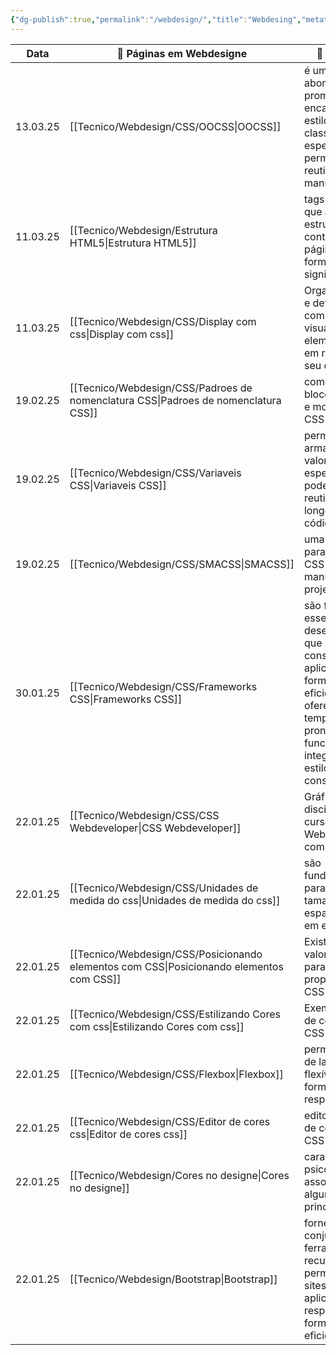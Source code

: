 ```yaml
---
{"dg-publish":true,"permalink":"/webdesign/","title":"Webdesing","metatags":{"description":"Estudos em WebDesign"},"contentClasses":"cards","noteIcon":"default","updated":"2025-05-04T16:55:04.471-03:00"}
---
```



<!-- QueryToSerialize: TABLE WITHOUT ID dateformat(file.mtime, "dd.MM.yy") as "Data", file.link AS "🎨 Páginas em Webdesigne", dg-metatags.description AS "📄 Descrição" FROM "Tecnico/Webdesign" WHERE dg-publish AND class!="mapa" SORT file.mtime DESC LIMIT 100 -->
<!-- SerializedQuery: TABLE WITHOUT ID dateformat(file.mtime, "dd.MM.yy") as "Data", file.link AS "🎨 Páginas em Webdesigne", dg-metatags.description AS "📄 Descrição" FROM "Tecnico/Webdesign" WHERE dg-publish AND class!="mapa" SORT file.mtime DESC LIMIT 100 -->

| Data     | 🎨 Páginas em Webdesigne                                                                    | 📄 Descrição                                                                                                                                                                                                       |
| -------- | ------------------------------------------------------------------------------------------- | ------------------------------------------------------------------------------------------------------------------------------------------------------------------------------------------------------------------ |
| 13.03.25 | [[Tecnico/Webdesign/CSS/OOCSS\|OOCSS]]                                                   | é uma abordagem que promove a encapsulação de estilos em classes específicos, permitindo maior reutilização e manutenibilidade.                                                                                    |
| 11.03.25 | [[Tecnico/Webdesign/Estrutura HTML5\|Estrutura HTML5]]                                   | tags semânticas que ajudam a estruturar o conteúdo de uma página web de forma mais significativa.                                                                                                                  |
| 11.03.25 | [[Tecnico/Webdesign/CSS/Display com css\|Display com css]]                               | Organiza o layout e determina o comportamento visual de um elemento HTML em relação ao seu conteúdo                                                                                                                |
| 19.02.25 | [[Tecnico/Webdesign/CSS/Padroes de nomenclatura CSS\|Padroes de nomenclatura CSS]]       | como nomear bloco, elemento e modificador no CSS                                                                                                                                                                   |
| 19.02.25 | [[Tecnico/Webdesign/CSS/Variaveis CSS\|Variaveis CSS]]                                   | permitem armazenar valores específicos que podem ser reutilizados ao longo do seu código.                                                                                                                          |
| 19.02.25 | [[Tecnico/Webdesign/CSS/SMACSS\|SMACSS]]                                                 | uma metodologia para organizar o CSS e facilitar a manutenção de projetos web.                                                                                                                                     |
| 30.01.25 | [[Tecnico/Webdesign/CSS/Frameworks CSS\|Frameworks CSS]]                                 | são ferramentas essenciais para desenvolvedores que permitem construir sites e aplicativos de forma rápida e eficiente. Eles oferecem templates prontos, funcionalidades integradas e estilos visuais consistentes |
| 22.01.25 | [[Tecnico/Webdesign/CSS/CSS Webdeveloper\|CSS Webdeveloper]]                             | Gráfico das disciplinas do cursos de Webdeveloper com CSS                                                                                                                                                          |
| 22.01.25 | [[Tecnico/Webdesign/CSS/Unidades de medida do css\|Unidades de medida do css]]           | são fundamentais para definir tamanhos e espaçamentos em elementos                                                                                                                                                 |
| 22.01.25 | [[Tecnico/Webdesign/CSS/Posicionando elementos com CSS\|Posicionando elementos com CSS]] | Existem cinco valores principais para a propriedade CSS `position`                                                                                                                                                 |
| 22.01.25 | [[Tecnico/Webdesign/CSS/Estilizando Cores com css\|Estilizando Cores com css]]           | Exemplo de uso de cores com CSS                                                                                                                                                                                    |
| 22.01.25 | [[Tecnico/Webdesign/CSS/Flexbox\|Flexbox]]                                               | permite a criação de layouts flexíveis de forma dinâmica e responsiva                                                                                                                                              |
| 22.01.25 | [[Tecnico/Webdesign/CSS/Editor de cores css\|Editor de cores css]]                       | editor interativo de cores com CSS                                                                                                                                                                                 |
| 22.01.25 | [[Tecnico/Webdesign/Cores no designe\|Cores no designe]]                                 | características psicológicas associadas a algumas das principais cores                                                                                                                                             |
| 22.01.25 | [[Tecnico/Webdesign/Bootstrap\|Bootstrap]]                                               | fornece um conjunto de ferramentas e recursos que permitem criar sites e aplicações responsivos de forma rápida e eficiente.                                                                                       |
<!-- SerializedQuery END -->
